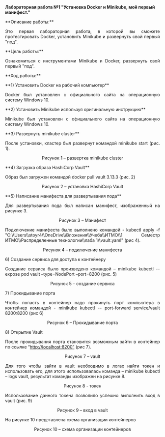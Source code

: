 **Лабораторная работа №1 "Установка Docker и Minikube, мой первый манифест."**
 
<p align="justify">**Описание работы:**<p>
 
<p align="justify">Это первая лабораторная работа, в которой вы сможете протестировать Docker, установить Minikube и развернуть свой первый "под".<p>
 
<p align="justify">**Цель работы:**<p>
 
<p align="justify">Ознакомиться с инструментами Minikube и Docker, развернуть свой первый "под".<p>
 
<p align="justify">**Ход работы:**<p>
 
<p align="justify">**1) Установить Docker на рабочий компьютер**<p>
 
<p align="justify">Docker был установлен с официального сайта на операционную систему Windows 10.<p>
 
<p align="justify">**2) Установить Minikube используя оригинальную инструкцию**<p>
 
<p align="justify">Minikube был установлен с официального сайта на операционную систему Windows 10.<p>
 
<p align="justify">**3) Развернуть minikube cluster**<p>
 
<p align="justify">После установки, кластер был развернут командой minikube start (рис. 1).<p>
 

<p align="center">Рисунок 1 – развертка minikube cluster<p>
 
<p align="justify">**4) Загрузка образа HashiCorp Vault**<p>
 
<p align="justify">Образ был загружен командой docker pull vault 3.13.3 (рис. 2)<p>
 

<p align="center">Рисунок 2 – установка HashiCorp Vault<p>
 
<p align="justify">**5) Написание манифеста для развертывания пода**<p>
 
<p align="justify">Для развертывания пода был написан манифест, изображенный на рисунке 3.<p>
 

<p align="center">Рисунок 3 – Манифест<p>
 
<p align="justify">Подключение манифеста было выполнено командой - kubectl apply -f "C:\\Users\\stoyr4\\OneDrive\\Вложения\\Учеба\\ИТМО\\1 Семестр ИТМО\\Распределенные технологии\\лаба 1\\vault.yaml" (рис 4).<p>
 

<p align="center">Рисунок 4 – подключение манифеста<p>
 
<p align="justify">6) Создание сервиса для доступа к контейнеру<p>
 
<p align="justify">Создание сервиса было произведено командой – minikube kubectl -- expose pod vault –type=NodePort –port=8200 (рис. 5)<p>
 

<p align="center">Рисунок 5 – создание сервиса<p>
 
<p align="justify">7) Прокидывание порта<p>
 
<p align="justify">Чтобы попасть в контейнер надо прокинуть порт компьютера в контейнер командой - minikube kubectl -- port-forward service/vault 8200:8200 (рис 6)<p>
 

<p align="center">Рисунок 6 – Прокидывание порта<p>
 
<p align="justify">8) Открытие Vault<p>
 
<p align="justify">После прокидывания порта становится возможным зайти в контейнер по ссылке “<a target="_blank" href="http://localhost:8200”">http://localhost:8200”</a>
 (рис 7).<p>
 

<p align="center">Рисунок 7 – vault<p>
 
<p align="justify">Для того чтобы зайти в vault необходимо в логах найти токен и использовать его, для этого использовалась команда – minikube kubectl – logs vault, результат команды изображен на рисунке 8.<p>
 

<p align="center">Рисунок 8 - токен<p>
 
<p align="justify">Использование данного токена позволило успешно выполнить вход в vault (рис. 9)<p>
 

<p align="center">Рисунок 9 – вход в vault<p>
 
<p align="justify">На рисунке 10 представлена схема организации контейнеров<p>
 

<p align="center">Рисунок 10 – схема организации контейнеров<p>